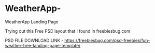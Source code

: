 # WeatherApp-

WeatherApp Landing Page

Trying out this Free PSD layout that I found in freebiesbug.com

PSD FILE DOWNLOAD LINK - https://freebiesbug.com/psd-freebies/fun-weather-free-landing-page-template/

